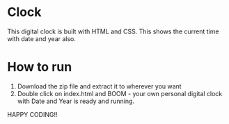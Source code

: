 # Clock

This digital clock is built with HTML and CSS.
This shows the current time with date and year also.

# How to run

1. Download the zip file and extract it to wherever you want
2. Double click on index.html and BOOM - your own personal digital clock with Date and Year is ready and running.

HAPPY CODING!!
